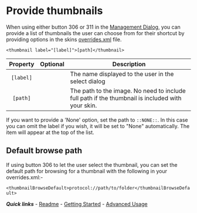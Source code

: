 # Provide thumbnails

When using either button 306 or 311 in the [Management Dialog](../started/Management%20Dialog.md), you can provide a list of thumbnails the user can choose from for their shortcut by providing options in the skins [overrides.xml](./overrides.md) file.

`<thumbnail label="[label]">[path]</thumbnail>`

| Property | Optional | Description |
| :------: | :------: | ----------- |
| `[label]` | | The name displayed to the user in the select dialog |
| `[path]` | | The path to the image. No need to include full path if the thumbnail is included with your skin. |

If you want to provide a 'None' option, set the path to `::NONE::`. In this case you can omit the label if you wish, it will be set to "None" automatically. The item will appear at the top of the list.

## Default browse path

If using button 306 to let the user select the thumbnail, you can set the default path for browsing for a thumbnail with the following in your overrides.xml:-

`<thumbnailBrowseDefault>protocol://path/to/folder</thumbnailBrowseDefault>`

***Quick links*** - [Readme](../../README.md) - [Getting Started](../started/Getting%20Started.md) - [Advanced Usage](./Advanced%20Usage.md)